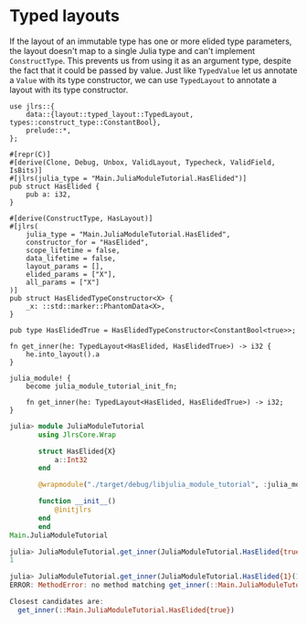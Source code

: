 # Typed layouts

If the layout of an immutable type has one or more elided type parameters, the layout doesn't map to a single Julia type and can't implement `ConstructType`. This prevents us from using it as an argument type, despite the fact that it could be passed by value. Just like `TypedValue` let us annotate a `Value` with its type constructor, we can use `TypedLayout` to annotate a layout with its type constructor.

```rust,ignore
use jlrs::{
    data::{layout::typed_layout::TypedLayout, types::construct_type::ConstantBool},
    prelude::*,
};

#[repr(C)]
#[derive(Clone, Debug, Unbox, ValidLayout, Typecheck, ValidField, IsBits)]
#[jlrs(julia_type = "Main.JuliaModuleTutorial.HasElided")]
pub struct HasElided {
    pub a: i32,
}

#[derive(ConstructType, HasLayout)]
#[jlrs(
    julia_type = "Main.JuliaModuleTutorial.HasElided",
    constructor_for = "HasElided",
    scope_lifetime = false,
    data_lifetime = false,
    layout_params = [],
    elided_params = ["X"],
    all_params = ["X"]
)]
pub struct HasElidedTypeConstructor<X> {
    _x: ::std::marker::PhantomData<X>,
}

pub type HasElidedTrue = HasElidedTypeConstructor<ConstantBool<true>>;

fn get_inner(he: TypedLayout<HasElided, HasElidedTrue>) -> i32 {
    he.into_layout().a
}

julia_module! {
    become julia_module_tutorial_init_fn;

    fn get_inner(he: TypedLayout<HasElided, HasElidedTrue>) -> i32;
}
```

```julia
julia> module JuliaModuleTutorial
       using JlrsCore.Wrap

       struct HasElided{X}
           a::Int32
       end

       @wrapmodule("./target/debug/libjulia_module_tutorial", :julia_module_tutorial_init_fn)

       function __init__()
           @initjlrs
       end
       end
Main.JuliaModuleTutorial

julia> JuliaModuleTutorial.get_inner(JuliaModuleTutorial.HasElided{true}(1))
1

julia> JuliaModuleTutorial.get_inner(JuliaModuleTutorial.HasElided{1}(1))
ERROR: MethodError: no method matching get_inner(::Main.JuliaModuleTutorial.HasElided{1})

Closest candidates are:
  get_inner(::Main.JuliaModuleTutorial.HasElided{true})
```
